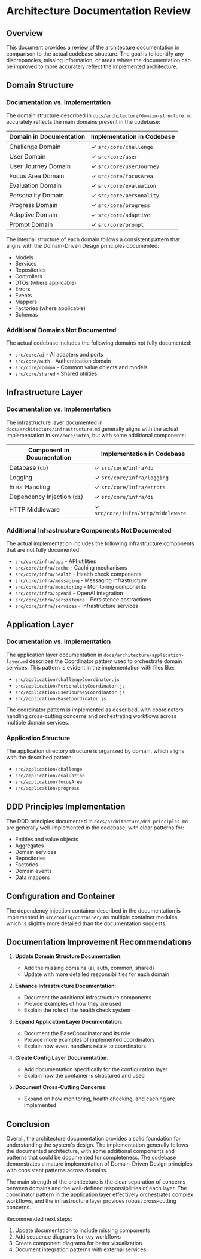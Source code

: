 # Architecture Documentation Review

## Overview

This document provides a review of the architecture documentation in comparison to the actual codebase structure. The goal is to identify any discrepancies, missing information, or areas where the documentation can be improved to more accurately reflect the implemented architecture.

## Domain Structure

### Documentation vs. Implementation

The domain structure described in `docs/architecture/domain-structure.md` accurately reflects the main domains present in the codebase:

| Domain in Documentation | Implementation in Codebase |
|-------------------------|----------------------------|
| Challenge Domain | ✓ `src/core/challenge` |
| User Domain | ✓ `src/core/user` |
| User Journey Domain | ✓ `src/core/userJourney` |
| Focus Area Domain | ✓ `src/core/focusArea` |
| Evaluation Domain | ✓ `src/core/evaluation` |
| Personality Domain | ✓ `src/core/personality` |
| Progress Domain | ✓ `src/core/progress` |
| Adaptive Domain | ✓ `src/core/adaptive` |
| Prompt Domain | ✓ `src/core/prompt` |

The internal structure of each domain follows a consistent pattern that aligns with the Domain-Driven Design principles documented:
- Models
- Services
- Repositories
- Controllers
- DTOs (where applicable)
- Errors
- Events
- Mappers
- Factories (where applicable)
- Schemas

### Additional Domains Not Documented

The actual codebase includes the following domains not fully documented:
- `src/core/ai` - AI adapters and ports 
- `src/core/auth` - Authentication domain
- `src/core/common` - Common value objects and models
- `src/core/shared` - Shared utilities

## Infrastructure Layer

### Documentation vs. Implementation

The infrastructure layer documented in `docs/architecture/infrastructure.md` generally aligns with the actual implementation in `src/core/infra`, but with some additional components:

| Component in Documentation | Implementation in Codebase |
|---------------------------|----------------------------|
| Database (`db`) | ✓ `src/core/infra/db` |
| Logging | ✓ `src/core/infra/logging` |
| Error Handling | ✓ `src/core/infra/errors` |
| Dependency Injection (`di`) | ✓ `src/core/infra/di` |
| HTTP Middleware | ✓ `src/core/infra/http/middleware` |

### Additional Infrastructure Components Not Documented

The actual implementation includes the following infrastructure components that are not fully documented:
- `src/core/infra/api` - API utilities
- `src/core/infra/cache` - Caching mechanisms
- `src/core/infra/health` - Health check components
- `src/core/infra/messaging` - Messaging infrastructure
- `src/core/infra/monitoring` - Monitoring components
- `src/core/infra/openai` - OpenAI integration
- `src/core/infra/persistence` - Persistence abstractions
- `src/core/infra/services` - Infrastructure services

## Application Layer

### Documentation vs. Implementation

The application layer documentation in `docs/architecture/application-layer.md` describes the Coordinator pattern used to orchestrate domain services. This pattern is evident in the implementation with files like:
- `src/application/challengeCoordinator.js`
- `src/application/PersonalityCoordinator.js`
- `src/application/userJourneyCoordinator.js`
- `src/application/BaseCoordinator.js`

The coordinator pattern is implemented as described, with coordinators handling cross-cutting concerns and orchestrating workflows across multiple domain services.

### Application Structure

The application directory structure is organized by domain, which aligns with the described pattern:
- `src/application/challenge`
- `src/application/evaluation`
- `src/application/focusArea`
- `src/application/progress`

## DDD Principles Implementation

The DDD principles documented in `docs/architecture/ddd-principles.md` are generally well-implemented in the codebase, with clear patterns for:
- Entities and value objects
- Aggregates
- Domain services
- Repositories
- Factories
- Domain events
- Data mappers

## Configuration and Container

The dependency injection container described in the documentation is implemented in `src/config/container/` as multiple container modules, which is slightly more detailed than the documentation suggests.

## Documentation Improvement Recommendations

1. **Update Domain Structure Documentation**:
   - Add the missing domains (ai, auth, common, shared)
   - Update with more detailed responsibilities for each domain

2. **Enhance Infrastructure Documentation**:
   - Document the additional infrastructure components
   - Provide examples of how they are used
   - Explain the role of the health check system

3. **Expand Application Layer Documentation**:
   - Document the BaseCoordinator and its role
   - Provide more examples of implemented coordinators
   - Explain how event handlers relate to coordinators

4. **Create Config Layer Documentation**:
   - Add documentation specifically for the configuration layer
   - Explain how the container is structured and used

5. **Document Cross-Cutting Concerns**:
   - Expand on how monitoring, health checking, and caching are implemented

## Conclusion

Overall, the architecture documentation provides a solid foundation for understanding the system's design. The implementation generally follows the documented architecture, with some additional components and patterns that could be documented for completeness. The codebase demonstrates a mature implementation of Domain-Driven Design principles with consistent patterns across domains.

The main strength of the architecture is the clear separation of concerns between domains and the well-defined responsibilities of each layer. The coordinator pattern in the application layer effectively orchestrates complex workflows, and the infrastructure layer provides robust cross-cutting concerns.

Recommended next steps:
1. Update documentation to include missing components
2. Add sequence diagrams for key workflows
3. Create component diagrams for better visualization
4. Document integration patterns with external services 